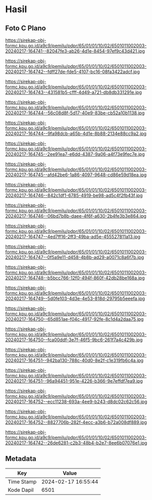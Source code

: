 # Hasil

## Foto C Plano

https://sirekap-obj-formc.kpu.go.id/a9c9/pemilu/pdpr/65/01/01/10/02/6501011002003-20240217-164741--82047fe3-ab26-4d1e-8454-97ef9c43d421.jpg

https://sirekap-obj-formc.kpu.go.id/a9c9/pemilu/pdpr/65/01/01/10/02/6501011002003-20240217-164742--fdff27de-fde5-4107-bc16-08fa3422adcf.jpg

https://sirekap-obj-formc.kpu.go.id/a9c9/pemilu/pdpr/65/01/01/10/02/6501011002003-20240217-164743--431581b5-cfff-4d49-a721-db8db331291e.jpg

https://sirekap-obj-formc.kpu.go.id/a9c9/pemilu/pdpr/65/01/01/10/02/6501011002003-20240217-164744--56c08d8f-5d17-40e9-83be-cb52a10b1138.jpg

https://sirekap-obj-formc.kpu.go.id/a9c9/pemilu/pdpr/65/01/01/10/02/6501011002003-20240217-164744--9fa98dcb-a65b-4d1e-8b88-2134e88cc9a2.jpg

https://sirekap-obj-formc.kpu.go.id/a9c9/pemilu/pdpr/65/01/01/10/02/6501011002003-20240217-164745--2ee91ea7-e6dd-4387-9a06-a4f73e9fec7e.jpg

https://sirekap-obj-formc.kpu.go.id/a9c9/pemilu/pdpr/65/01/01/10/02/6501011002003-20240217-164745--afd42be6-1a86-4097-9648-cd86e59d18ea.jpg

https://sirekap-obj-formc.kpu.go.id/a9c9/pemilu/pdpr/65/01/01/10/02/6501011002003-20240217-164746--842c1df1-6785-4919-be98-ad5c4f2fb43f.jpg

https://sirekap-obj-formc.kpu.go.id/a9c9/pemilu/pdpr/65/01/01/10/02/6501011002003-20240217-164746--06bd7b8b-daee-4f6f-a630-2b4fe3b3e864.jpg

https://sirekap-obj-formc.kpu.go.id/a9c9/pemilu/pdpr/65/01/01/10/02/6501011002003-20240217-164747--4ed7ff16-2ff3-49ba-ad5e-455527811a13.jpg

https://sirekap-obj-formc.kpu.go.id/a9c9/pemilu/pdpr/65/01/01/10/02/6501011002003-20240217-164747--0f5a9e11-d458-4b8b-ad29-a0071c8a6f7b.jpg

https://sirekap-obj-formc.kpu.go.id/a9c9/pemilu/pdpr/65/01/01/10/02/6501011002003-20240217-164748--b5bcc766-12f0-494f-860f-42db28be168a.jpg

https://sirekap-obj-formc.kpu.go.id/a9c9/pemilu/pdpr/65/01/01/10/02/6501011002003-20240217-164749--5d0fe103-4d3e-4e53-818d-29795b5eeefa.jpg

https://sirekap-obj-formc.kpu.go.id/a9c9/pemilu/pdpr/65/01/01/10/02/6501011002003-20240217-164750--65d851ae-f04c-4917-92fe-8c1d4a2daa75.jpg

https://sirekap-obj-formc.kpu.go.id/a9c9/pemilu/pdpr/65/01/01/10/02/6501011002003-20240217-164750--fca00ddf-3e7f-46f5-9bc6-261f7a4c429b.jpg

https://sirekap-obj-formc.kpu.go.id/a9c9/pemilu/pdpr/65/01/01/10/02/6501011002003-20240217-164751--942ba130-788c-40d0-8e2f-c1e319fb6c4a.jpg

https://sirekap-obj-formc.kpu.go.id/a9c9/pemilu/pdpr/65/01/01/10/02/6501011002003-20240217-164751--96a94451-951e-4226-b366-9e7effdf7ea9.jpg

https://sirekap-obj-formc.kpu.go.id/a9c9/pemilu/pdpr/65/01/01/10/02/6501011002003-20240217-164752--ecc11238-693a-4ee9-b243-d8dc02c62c56.jpg

https://sirekap-obj-formc.kpu.go.id/a9c9/pemilu/pdpr/65/01/01/10/02/6501011002003-20240217-164752--8827706b-282f-4ecc-a3b6-b72a008df889.jpg

https://sirekap-obj-formc.kpu.go.id/a9c9/pemilu/pdpr/65/01/01/10/02/6501011002003-20240217-164742--26de6281-c2b3-48b4-b2e7-8ee6b07076e1.jpg


## Metadata

| Key        | Value               |
| ---------- | ------------------- |
| Time Stamp | 2024-02-17 16:55:44 |
| Kode Dapil | 6501                |



